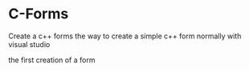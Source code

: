 # C-Forms
Create a c++ forms
the way to create a simple c++ form normally with visual studio 

the first creation of a form
